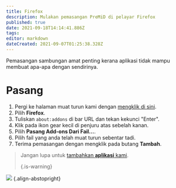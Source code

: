 ```yaml
---
title: Firefox
description: Mulakan pemasangan PreMiD di pelayar Firefox
published: true
date: 2021-09-18T14:14:41.886Z
tags:
editor: markdown
dateCreated: 2021-09-07T01:25:38.328Z
---
```


Pemasangan sambungan amat penting kerana aplikasi tidak mampu membuat apa-apa dengan sendirinya.

# Pasang
1. Pergi ke halaman muat turun kami dengan [mengklik di sini](https://premid.app/downloads).
2. Pilih **Firefox**.
3. Tuliskan `about:addons` di bar URL dan tekan kekunci "Enter".
4. Klik pada ikon gear kecil di penjuru atas sebelah kanan.
5. Pilih **Pasang Add-ons Dari Fail...**.
6. Pilih fail yang anda telah muat turun sebentar tadi.
7. Terima pemasangan dengan mengklik pada butang **Tambah**.

> Jangan lupa untuk [tambahkan **aplikasi** kami](/install). 
> 
> {.is-warning}

![](https://img.icons8.com/color/2x/firefox.png) {.align-abstopright}